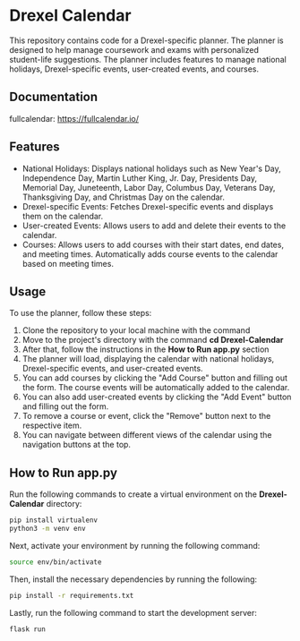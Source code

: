 # Drexel Calendar

This repository contains code for a Drexel-specific planner. The planner is designed to help manage coursework and exams with personalized student-life suggestions. The planner includes features to manage national holidays, Drexel-specific events, user-created events, and courses.

## Documentation
fullcalendar: https://fullcalendar.io/

## Features

- National Holidays: Displays national holidays such as New Year's Day, Independence Day, Martin Luther King, Jr. Day, Presidents Day, Memorial Day, Juneteenth, Labor Day, Columbus Day, Veterans Day, Thanksgiving Day, and Christmas Day on the calendar.
- Drexel-specific Events: Fetches Drexel-specific events and displays them on the calendar.
- User-created Events: Allows users to add and delete their events to the calendar.
- Courses: Allows users to add courses with their start dates, end dates, and meeting times. Automatically adds course events to the calendar based on meeting times.

## Usage

To use the planner, follow these steps:

1. Clone the repository to your local machine with the command 
2. Move to the project's directory with the command **cd Drexel-Calendar**
3. After that, follow the instructions in the **How to Run app.py** section
4. The planner will load, displaying the calendar with national holidays, Drexel-specific events, and user-created events.
5. You can add courses by clicking the "Add Course" button and filling out the form. The course events will be automatically added to the calendar.
6. You can also add user-created events by clicking the "Add Event" button and filling out the form.
7. To remove a course or event, click the "Remove" button next to the respective item.
8. You can navigate between different views of the calendar using the navigation buttons at the top.

## How to Run app.py
Run the following commands to create a virtual environment on the **Drexel-Calendar** directory:
```bash
pip install virtualenv
python3 -m venv env
```
Next, activate your environment by running the following command:
```bash
source env/bin/activate
```
Then, install the necessary dependencies by running the following:
```bash
pip install -r requirements.txt
```
Lastly, run the following command to start the development server:
```bash
flask run
```
